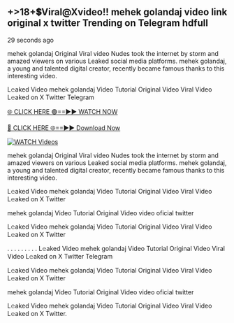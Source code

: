 ## +>18+💲Viral@Xvideo!! mehek golandaj video link original x twitter Trending on Telegram hdfull

29 seconds ago

mehek golandaj Original Viral video Nudes took the internet by storm and amazed viewers on various Leaked social media platforms. mehek golandaj, a young and talented digital creator, recently became famous thanks to this interesting video.

L𝚎aked Video mehek golandaj Video Tutorial Original Video Viral Video L𝚎aked on X Twitter Telegram

[🌐 CLICK HERE 🟢==►► WATCH NOW](https://shorturl.at/XvvZf)

[🔴 CLICK HERE 🌐==►► Download Now](https://shorturl.at/XvvZf)

[![WATCH Videos](https://i.imgur.com/dJHk4Zq.gif)](https://shorturl.at/XvvZf)

mehek golandaj Original Viral video Nudes took the internet by storm and amazed viewers on various Leaked social media platforms. mehek golandaj, a young and talented digital creator, recently became famous thanks to this interesting video.

L𝚎aked Video mehek golandaj Video Tutorial Original Video Viral Video L𝚎aked on X Twitter

mehek golandaj Video Tutorial Original Video video oficial twitter

L𝚎aked Video mehek golandaj Video Tutorial Original Video Viral Video L𝚎aked on X Twitter

. . . . . . . . . L𝚎aked Video mehek golandaj Video Tutorial Original Video Viral Video L𝚎aked on X Twitter Telegram

L𝚎aked Video mehek golandaj Video Tutorial Original Video Viral Video L𝚎aked on X Twitter

mehek golandaj Video Tutorial Original Video video oficial twitter

L𝚎aked Video mehek golandaj Video Tutorial Original Video Viral Video L𝚎aked on X Twitter.